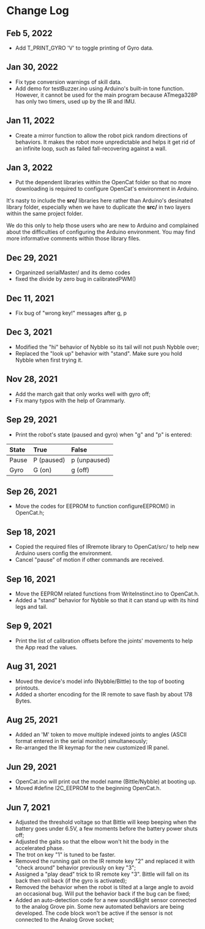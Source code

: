 # Change Log
## Feb 5, 2022
* Add T_PRINT_GYRO 'V' to toggle printing of Gyro data. 

## Jan 30, 2022
* Fix type conversion warnings of skill data.
* Add demo for testBuzzer.ino using Arduino's built-in tone function. However, it cannot be used for the main program because ATmega328P has only two timers, used up by the IR and IMU. 

## Jan 11, 2022
* Create a mirror function to allow the robot pick random directions of behaviors. It makes the robot more unpredictable and helps it get rid of an infinite loop, such as failed fall-recovering against a wall.  

## Jan 3, 2022
* Put the dependent libraries within the OpenCat folder so that no more downloading is required to configure OpenCat's environment in Arduino. 

It's nasty to include the **src/** libraries here rather than Arduino's desinated library folder, especially when we have to duplicate the **src/** in two layers within the same project folder.  

We do this only to help those users who are new to Arduino and complained about the difficulties of configuring the Arduino environment. You may find more informative comments within those library files. 


## Dec 29, 2021
* Organinzed serialMaster/ and its demo codes
* fixed the divide by zero bug in calibratedPWM()

## Dec 11, 2021
* Fix bug of "wrong key!" messages after g, p

## Dec 3, 2021
* Modified the "hi" behavior of Nybble so its tail will not push Nybble over;
* Replaced the "look up" behavior with "stand". Make sure you hold Nybble when first trying it. 

## Nov 28, 2021
* Add the march gait that only works well with gyro off; 
* Fix many typos with the help of Grammarly.

## Sep 29, 2021
* Print the robot's state (paused and gyro) when "g" and "p" is entered:

| State  | True  | False |
|:----------|:----------|:----------|
| Pause    | P (paused)    | p (unpaused)    |
| Gyro   | G (on)    | g (off)   |

## Sep 26, 2021
* Move the codes for EEPROM to function configureEEPROM() in OpenCat.h;

## Sep 18, 2021
* Copied the required files of IRremote library to OpenCat/src/ to help new Arduino users config the environment. 
* Cancel "pause" of motion if other commands are received. 


## Sep 16, 2021
* Move the EEPROM related functions from WriteInstinct.ino to OpenCat.h.
* Added a "stand" behavior for Nybble so that it can stand up with its hind legs and tail. 

## Sep 9, 2021
* Print the list of calibration offsets before the joints' movements to help the App read the values.


## Aug 31, 2021
* Moved the device's model info (Nybble/Bittle) to the top of booting printouts.
* Added a shorter encoding for the IR remote to save flash by about 178 Bytes.

## Aug 25, 2021
* Added an 'M' token to move multiple indexed joints to angles (ASCII format entered in the serial monitor) simultaneously;
* Re-arranged the IR keymap for the new customized IR panel.

## Jun 29, 2021
* OpenCat.ino will print out the model name (Bittle/Nybble) at booting up.
* Moved #define I2C_EEPROM to the beginning OpenCat.h.

## Jun 7, 2021

* Adjusted the threshold voltage so that Bittle will keep beeping when the battery goes under 6.5V, a few moments before the battery power shuts off;
* Adjusted the gaits so that the elbow won't hit the body in the accelerated phase. 
* The trot on key "1" is tuned to be faster.
* Removed the running gait on the IR remote key "2" and replaced it with "check around" behavior previously on key "3";
* Assigned a "play dead" trick to IR remote key "3". Bittle will fall on its back then roll back (if the gyro is activated);
* Removed the behavior when the robot is tilted at a large angle to avoid an occasional bug. Will put the behavior back if the bug can be fixed; 
* Added an auto-detection code for a new sound&light sensor connected to the analog Grove pin. Some new automated behaviors are being developed. The code block won't be active if the sensor is not connected to the Analog Grove socket;



